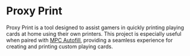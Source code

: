 # Proxy Print

Proxy Print is a tool designed to assist gamers in quickly printing playing cards at home using their own printers. This project is especially useful when paired with [MPC Autofill](https://mpcfill.com), providing a seamless experience for creating and printing custom playing cards.
